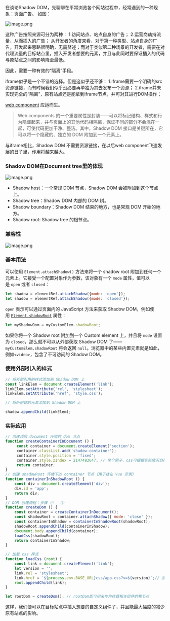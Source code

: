 在谈论Shadow DOM，先聊聊在平常浏览各个网站过程中，经常遇到的一种现象：页面广告。
如图：

![image.png](https://p1-juejin.byteimg.com/tos-cn-i-k3u1fbpfcp/506bd0431c154cd4a33e5e4fd3e6f4be~tplv-k3u1fbpfcp-watermark.image?)

这种广告按照来源可分为两种：
1.访问站点、站点自身的广告；
2.运营商劫持流量，从而插入的广告；
从开发者的角度来看，对于第一种类型、站点自身的广告，开发起来思路很明确，无需赘述；而对于类似第二种场景的开发者，需要在对代理流量的目标站点里，插入开发者想要的元素，并且与此同时要保证插入的代码与原站点之间的影响降至最低。

因此，需要一种有效的“隔离”手段。

iframe似乎是一个不错的选择。但是这似乎还不够：
1.iframe需要一个明确的src资源链接，而有时候我们似乎没必要再单独为其去发布一个资源；
2.iframe并未实现完全的“隔离”，原有站点还是能拿到iframe节点，并可对其进行DOM操作；

[web component](https://zhuanlan.zhihu.com/p/340087848) 应运而生。
> Web components 的一个重要属性是封装——可以将标记结构、样式和行为隐藏起来，并与页面上的其他代码相隔离，保证不同的部分不会混在一起，可使代码更加干净、整洁。其中，Shadow DOM 接口是关键所在，它可以将一个隐藏的、独立的 DOM 附加到一个元素上。

与iframe相比，Shadow DOM 不需要资源链接，在以后web component飞速发展的日子里，作用将越来越大。

### Shadow DOM在Document tree里的体现

![image.png](https://p1-juejin.byteimg.com/tos-cn-i-k3u1fbpfcp/4fcf7d81d7904ba68bab1fa52e1c4004~tplv-k3u1fbpfcp-watermark.image?)
-   Shadow host：一个常规 DOM 节点，Shadow DOM 会被附加到这个节点上。
-   Shadow tree：Shadow DOM 内部的 DOM 树。
-   Shadow boundary：Shadow DOM 结束的地方，也是常规 DOM 开始的地方。
-   Shadow root: Shadow tree 的根节点。

### 兼容性

![image.png](https://p9-juejin.byteimg.com/tos-cn-i-k3u1fbpfcp/cd930239e1df4a08ae3c63c6757da4c8~tplv-k3u1fbpfcp-watermark.image?)

### 基本用法

可以使用 `Element.attachShadow()` 方法来将一个 shadow root 附加到任何一个元素上。它接受一个配置对象作为参数，该对象有一个 `mode` 属性，值可以是 `open` 或者 `closed`：

```js
let shadow = elementRef.attachShadow({mode: 'open'});
let shadow = elementRef.attachShadow({mode: 'closed'});
```


`open` 表示可以通过页面内的 JavaScript 方法来获取 Shadow DOM，例如使用 [`Element.shadowRoot`](https://developer.mozilla.org/zh-CN/docs/Web/API/Element/shadowRoot) 属性：

```js
let myShadowDom = myCustomElem.shadowRoot;
```

如果你将一个 Shadow root 附加到一个 Custom element 上，并且将 `mode` 设置为 `closed`，那么就不可以从外部获取 Shadow DOM 了——`myCustomElem.shadowRoot` 将会返回 `null`。浏览器中的某些内置元素就是如此，例如`<video>`，包含了不可访问的 Shadow DOM。

### 使用外部引入的样式
```js
// 将外部引用的样式添加到 Shadow DOM 上
const linkElem = document.createElement('link');
linkElem.setAttribute('rel', 'stylesheet');
linkElem.setAttribute('href', 'style.css');

// 将所创建的元素添加到 Shadow DOM 上

shadow.appendChild(linkElem);
```

### 实际应用

```js
// 创建顶层 document 环境的 dom 节点
function createContainerInDocument () {
     const container = document.createElement('section');
     container.classList.add('shadow-container');
     container.style.position = 'fixed';
     container.style.zIndex = 2147483647; // 举个例子，css可根据实际情况自行添加
     return container;
}
// 创建 shadowRoot 环境下的 container 节点（用于挂在 Vue 示例）
function containerInShadowRoot () {
    const div = document.createElement('div');
    div.id = 'app';
    return div;
}
// DOM 创建流程：步骤 ① - ③
function createDom () {
    const container = createContainerInDocument();
    const shadowRoot = container.attachShadow({ mode: 'close' });
    const containerInShadow = containerInShadowRoot(shadowRoot);
    shadowRoot.appendChild(containerInShadow);
    document.body.appendChild(container);
    loadCss(shadowRoot);
    return containerInShadow;
}

// 加载 css 样式
function loadCss (root) {
    const link = document.createElement('link');
    let version = '';
    link.rel = 'stylesheet';
    link.href = `${process.env.BASE_URL}css/app.css?v=${version}`;// 加载 css 样式文件，路径自行修改
    root.appendChild(link);
}

let rootDom = createDom(); // rootDom即可用来作为挂载相关组件的根节点
```

这样，我们便可以在目标站点中插入想要的自定义组件了，并且能最大幅度的减少原有站点的影响。